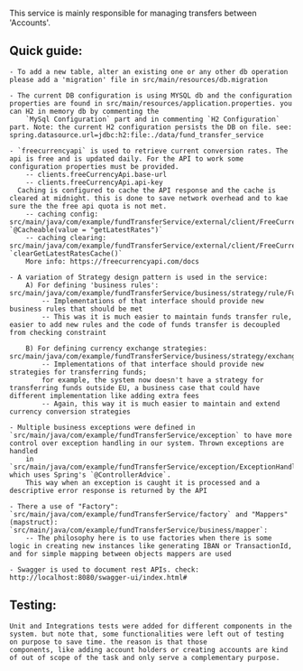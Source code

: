 This service is mainly responsible for managing transfers between 'Accounts'.
## Quick guide:

    - To add a new table, alter an existing one or any other db operation please add a 'migration' file in src/main/resources/db.migration

    - The current DB configuration is using MYSQL db and the configuration properties are found in src/main/resources/application.properties. you can H2 in memory db by commenting the
        `MySql Configuration` part and in commenting `H2 Configuration` part. Note: the current H2 configuration persists the DB on file. see: spring.datasource.url=jdbc:h2:file:./data/fund_transfer_service

    - `freecurrencyapi` is used to retrieve current conversion rates. The api is free and is updated daily. For the API to work some configuration properties must be provided.
        -- clients.freeCurrencyApi.base-url
        -- clients.freeCurrencyApi.api-key
      Caching is configured to cache the API response and the cache is cleared at midnight. this is done to save network overhead and to kae sure the the free api quota is not met.
        -- caching config: src/main/java/com/example/fundTransferService/external/client/FreeCurrencyApiClient.java `@Cacheable(value = "getLatestRates")`
        -- caching clearing: src/main/java/com/example/fundTransferService/external/client/FreeCurrencyApiClient.java `clearGetLatestRatesCache()`
        More info: https://freecurrencyapi.com/docs

    - A variation of Strategy design pattern is used in the service:
        A) For defining 'business rules': src/main/java/com/example/fundTransferService/business/strategy/rule/FundsTransferRule.java
            -- Implementations of that interface should provide new business rules that should be met
            -- This was it is much easier to maintain funds transfer rule, easier to add new rules and the code of funds transfer is decoupled from checking constraint

        B) For defining currency exchange strategies: src/main/java/com/example/fundTransferService/business/strategy/exchange/ExchangeStrategy.java
            -- Implementations of that interface should provide new strategies for transferring funds;
            for example, the system now doesn't have a strategy for transferring funds outside EU, a business case that could have different implementation like adding extra fees
            -- Again, this way it is much easier to maintain and extend currency conversion strategies

    - Multiple business exceptions were defined in `src/main/java/com/example/fundTransferService/exception` to have more control over exception handling in our system. Thrown exceptions are handled
        in `src/main/java/com/example/fundTransferService/exception/ExceptionHandler.java` which uses Spring's `@ControllerAdvice`.
        This way when an exception is caught it is processed and a descriptive error response is returned by the API

    - There a use of "Factory": `src/main/java/com/example/fundTransferService/factory` and "Mappers" (mapstruct): `src/main/java/com/example/fundTransferService/business/mapper`:
        -- The philosophy here is to use factories when there is some logic in creating new instances like generating IBAN or TransactionId, and for simple mapping between objects mappers are used

    - Swagger is used to document rest APIs. check: http://localhost:8080/swagger-ui/index.html#


## Testing:
    Unit and Integrations tests were added for different components in the system. but note that, some functionalities were left out of testing on purpose to save time. the reason is that those
    components, like adding account holders or creating accounts are kind of out of scope of the task and only serve a complementary purpose.